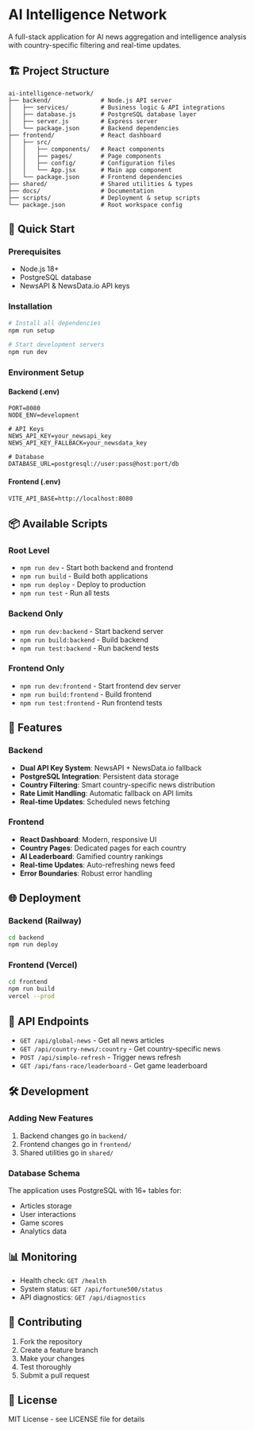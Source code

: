 # AI Intelligence Network

A full-stack application for AI news aggregation and intelligence analysis with country-specific filtering and real-time updates.

## 🏗️ Project Structure

```
ai-intelligence-network/
├── backend/              # Node.js API server
│   ├── services/         # Business logic & API integrations
│   ├── database.js       # PostgreSQL database layer
│   ├── server.js         # Express server
│   └── package.json      # Backend dependencies
├── frontend/             # React dashboard
│   ├── src/
│   │   ├── components/   # React components
│   │   ├── pages/        # Page components
│   │   ├── config/       # Configuration files
│   │   └── App.jsx       # Main app component
│   └── package.json      # Frontend dependencies
├── shared/               # Shared utilities & types
├── docs/                 # Documentation
├── scripts/              # Deployment & setup scripts
└── package.json          # Root workspace config
```

## 🚀 Quick Start

### Prerequisites
- Node.js 18+
- PostgreSQL database
- NewsAPI & NewsData.io API keys

### Installation
```bash
# Install all dependencies
npm run setup

# Start development servers
npm run dev
```

### Environment Setup

#### Backend (.env)
```env
PORT=8080
NODE_ENV=development

# API Keys
NEWS_API_KEY=your_newsapi_key
NEWS_API_KEY_FALLBACK=your_newsdata_key

# Database
DATABASE_URL=postgresql://user:pass@host:port/db
```

#### Frontend (.env)
```env
VITE_API_BASE=http://localhost:8080
```

## 📦 Available Scripts

### Root Level
- `npm run dev` - Start both backend and frontend
- `npm run build` - Build both applications
- `npm run deploy` - Deploy to production
- `npm run test` - Run all tests

### Backend Only
- `npm run dev:backend` - Start backend server
- `npm run build:backend` - Build backend
- `npm run test:backend` - Run backend tests

### Frontend Only
- `npm run dev:frontend` - Start frontend dev server
- `npm run build:frontend` - Build frontend
- `npm run test:frontend` - Run frontend tests

## 🔧 Features

### Backend
- **Dual API Key System**: NewsAPI + NewsData.io fallback
- **PostgreSQL Integration**: Persistent data storage
- **Country Filtering**: Smart country-specific news distribution
- **Rate Limit Handling**: Automatic fallback on API limits
- **Real-time Updates**: Scheduled news fetching

### Frontend
- **React Dashboard**: Modern, responsive UI
- **Country Pages**: Dedicated pages for each country
- **AI Leaderboard**: Gamified country rankings
- **Real-time Updates**: Auto-refreshing news feed
- **Error Boundaries**: Robust error handling

## 🌐 Deployment

### Backend (Railway)
```bash
cd backend
npm run deploy
```

### Frontend (Vercel)
```bash
cd frontend
npm run build
vercel --prod
```

## 🔑 API Endpoints

- `GET /api/global-news` - Get all news articles
- `GET /api/country-news/:country` - Get country-specific news
- `POST /api/simple-refresh` - Trigger news refresh
- `GET /api/fans-race/leaderboard` - Get game leaderboard

## 🛠️ Development

### Adding New Features
1. Backend changes go in `backend/`
2. Frontend changes go in `frontend/`
3. Shared utilities go in `shared/`

### Database Schema
The application uses PostgreSQL with 16+ tables for:
- Articles storage
- User interactions
- Game scores
- Analytics data

## 📊 Monitoring

- Health check: `GET /health`
- System status: `GET /api/fortune500/status`
- API diagnostics: `GET /api/diagnostics`

## 🤝 Contributing

1. Fork the repository
2. Create a feature branch
3. Make your changes
4. Test thoroughly
5. Submit a pull request

## 📄 License

MIT License - see LICENSE file for details